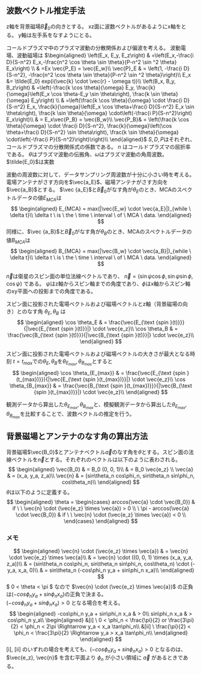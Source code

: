 ## 波数ベクトル推定手法
z軸を背景磁場$\vec B_0$の向きとする。
xz面に波数ベクトルがあるようにx軸をとる。
y軸は左手系をなすようにとる。

コールドプラズマ中のプラズマ波動の分散関係および偏波を考える。
波動電場、波動磁場は
$\begin{aligned}
\left(E_x, E_y, E_z\right) & =\left(E_x,-\frac{i D}{S-n^2} E_x,-\frac{n^2 \cos \theta \sin \theta}{P-n^2 \sin ^2 \theta} E_x\right) \\
& =Ex \vec{P_E} = \vec{E_w}\\
\vec{P}_E & = \left(1, -\frac{i D}{S-n^2}, -\frac{n^2 \cos \theta \sin \theta}{P-n^2 \sin ^2 \theta}\right)\\
E_x &= \tilde{E_0} exp(i(\vec{k} \cdot \vec{r} - \omega t))\\
\left(B_x, B_y, B_z\right) & =\left(-\frac{k \cos \theta}{\omega} E_y, \frac{k}{\omega}\left(E_x \cos \theta-E_y \sin \theta\right), \frac{k \sin \theta}{\omega} E_y\right) \\
& =\left(\frac{k \cos \theta}{\omega} \cdot \frac{i D}{S-n^2} E_x, \frac{k}{\omega}\left(E_x \cos \theta+\frac{i D}{S-n^2} E_x \sin \theta\right), \frac{k \sin \theta}{\omega} \cdot\left(-\frac{i P}{S-n^2}\right) E_x\right)\\
& = E_x\vec{P_B} = \vec{B_w}\\
\vec{P_B}& = \left(\frac{k \cos \theta}{\omega} \cdot \frac{i D}{S-n^2}, \frac{k}{\omega}\left(\cos \theta+\frac{i D}{S-n^2} \sin \theta\right), \frac{k \sin \theta}{\omega} \cdot\left(-\frac{i P}{S-n^2}\right)\right)\\
\end{aligned}$
$S, D, P$はそれぞれ、コールドプラズマの分散関係式の係数である。
$n$ はコールドプラズマの屈折率である。
$\theta$はプラズマ波動の伝搬角、$\omega$はプラズマ波動の角周波数。
$\tilde{E_0}$は実数

波動の周波数に対して、データサンプリング周波数が十分に小さい時を考える。
電場アンテナがさす方向を$\vec{a_E}$、磁場アンテナがさす方向を$\vec{a_B}$とする。
$\vec {a_E}$と$\vec B_0$がなす角が$\theta_E$のとき、MCAのスペクトルデータの値$E_{MCA}$は
$$
\begin{aligned}
E_{MCA} = max(|\vec{E_w} \cdot \vec{a_E}|)_{while \ \delta t}\\
\delta t \ is \ the \ time \ interval \ of \ MCA \ data.
\end{aligned}
$$
同様に、$\vec {a_B}$と$\vec B_0$がなす角が$\theta_B$のとき、MCAのスペクトルデータの値$B_{MCA}$は
$$
\begin{aligned}
B_{MCA} = max(|\vec{B_w} \cdot \vec{a_B}|)_{while \ \delta t}\\
\delta t \ is \ the \ time \ interval \ of \ MCA \ data.
\end{aligned}
$$

$\vec{n}$は衛星のスピン面の単位法線ベクトルであり、
$\vec{n} = (\sin \psi \cos \phi, \sin \psi \sin \phi, \cos \psi)$
である。
$\psi$はz軸からスピン軸までの角度であり、$\phi$はx軸からスピン軸のxy平面への投影までの角度である。

スピン面に投影された電場ベクトルおよび磁場ベクトルとz軸（背景磁場の向き）とのなす角 $\theta_E, \theta_B$ は
$$
\begin{aligned}
\cos \theta_E & = \frac{\vec{E_{\text {spin }(t)}}}{|\vec{E_{\text {spin }(t)}}|} \cdot \vec{e_z}\\
\cos \theta_B & = \frac{\vec{B_{\text {spin }(t)}}}{|\vec{B_{\text {spin }(t)}}|} \cdot \vec{e_z}\\
\end{aligned}
$$

スピン面に投影された電場ベクトルおよび磁場ベクトルの大きさが最大となる時刻 $t=t_{max}$での$\theta_{E}, \theta_{B}$を$\theta_{E_{max}}, \theta_{B_{max}}$とすると
$$
\begin{aligned}
\cos \theta_{E_{max}} & = \frac{\vec{E_{\text {spin }(t_{max})}}}{|\vec{E_{\text {spin }(t_{max})}}|} \cdot \vec{e_z}\\
\cos \theta_{B_{max}} & = \frac{\vec{B_{\text {spin }(t_{max})}}}{|\vec{B_{\text {spin }(t_{max})}}|} \cdot \vec{e_z}\\
\end{aligned}
$$

観測データから算出した$\theta_{E_{max}}, \theta_{B_{max}}$と、模擬観測データから算出した$\theta_{E_{max}}, \theta_{B_{max}}$を比較することで、波数ベクトルの推定を行う。

## 背景磁場とアンテナのなす角の算出方法
背景磁場$\vec{B_0}$とアンテナベクトル$\vec{a}$のなす角を$θ$とする。スピン面の法線ベクトルを$\vec{n}$とする。それぞれのベクトルは以下のように表わされる。
$$
\begin{aligned}
\vec{B_0} & = B_0 (0, 0, 1)\\
& = B_0 \vec{e_z} \\
\vec{a} & = (x_a, y_a, z_a)\\
\vec{n} & = (sin\theta_n cos\phi_n, sin\theta_n sin\phi_n, cos\theta_n)\\
\end{aligned}
$$
$\theta$は以下のように定義する。
$$
\begin{aligned}
\theta =
\begin{cases}
    arccos(\vec{a} \cdot \vec{B_0}) & if \ \ \vec{n} \cdot (\vec{e_z} \times \vec{a}) > 0 \\
    \ \pi - arccos(\vec{a} \cdot \vec{B_0}) & if \ \ \vec{n} \cdot (\vec{e_z} \times \vec{a}) < 0 \\
\end{cases}
\end{aligned}
$$

### メモ
$$
\begin{aligned}
\vec{n} \cdot (\vec{e_z} \times \vec{a}) & = \vec{n} \cdot \vec{e_z} \times \vec{a}\\
& = \vec{n} \cdot ((0, 0, 1) \times (x_a, y_a, z_a))\\
& = (sin\theta_n cos\phi_n, sin\theta_n sin\phi_n, cos\theta_n) \cdot (-y_a, x_a, 0)\\
& = sin\theta_n (-cos\phi_n y_a + sin\phi_n x_a)\\
\end{aligned}
$$
$ 0 < \theta < \pi $ なので $\vec{n} \cdot (\vec{e_z} \times \vec{a})$ の正負は$(-cos\phi_n y_a + sin\phi_n x_a)$の正負で決まる。\
$(-cos\phi_n y_a + sin\phi_n x_a) > 0$ となる場合を考える。
$$
\begin{aligned}
-cos\phi_n y_a + sin\phi_n x_a & > 0\\
sin\phi_n x_a & > cos\phi_n y_a\\
\begin{aligned}
&[i] \ 0 < \phi_n < \frac{\pi}{2} or \frac{3\pi}{2} < \phi_n < 2\pi  \Rightarrow y_a < x_a \tan\phi_n\\
&[ii] \ \frac{\pi}{2} < \phi_n < \frac{3\pi}{2}  \Rightarrow y_a > x_a \tan\phi_n\\
\end{aligned}
\end{aligned}
$$
[i], [ii] のいずれの場合を考えても、$(-cos\phi_n y_a + sin\phi_n x_a) > 0$ となるのは、$\vec{e_z}, \vec{n}$ を含む平面より $\phi_n$ が小さい領域に $\vec{a}$ があるときである。
